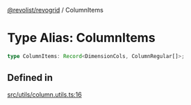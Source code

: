 [@revolist/revogrid](README.md) / ColumnItems

# Type Alias: ColumnItems

```ts
type ColumnItems: Record<DimensionCols, ColumnRegular[]>;
```

## Defined in

[src/utils/column.utils.ts:16](https://github.com/revolist/revogrid/blob/93978cbf92b3c4002586c5528517b1ce86d856d9/src/utils/column.utils.ts#L16)
